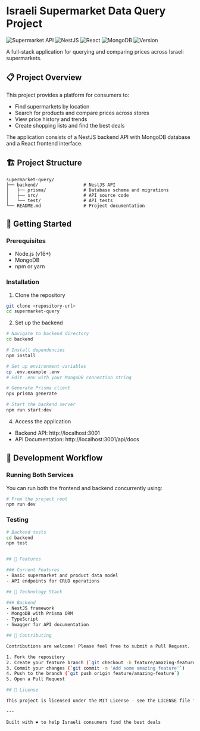 

# Israeli Supermarket Data Query Project

![Supermarket API](https://img.shields.io/badge/API-Supermarket%20Data-blue)
![NestJS](https://img.shields.io/badge/backend-NestJS-red)
![React](https://img.shields.io/badge/frontend-React-61dafb)
![MongoDB](https://img.shields.io/badge/database-MongoDB-green)
![Version](https://img.shields.io/badge/version-0.1.0-orange)

A full-stack application for querying and comparing prices across Israeli supermarkets.

## 📋 Project Overview

This project provides a platform for consumers to:
- Find supermarkets by location
- Search for products and compare prices across stores
- View price history and trends
- Create shopping lists and find the best deals

The application consists of a NestJS backend API with MongoDB database and a React frontend interface.

## 🏗️ Project Structure

```
supermarket-query/
├── backend/                 # NestJS API
│   ├── prisma/              # Database schema and migrations
│   ├── src/                 # API source code
│   └── test/                # API tests
└── README.md                # Project documentation
```

## 🚀 Getting Started

### Prerequisites

- Node.js (v16+)
- MongoDB
- npm or yarn

### Installation

1. Clone the repository
```bash
git clone <repository-url>
cd supermarket-query
```

2. Set up the backend
```bash
# Navigate to backend directory
cd backend

# Install dependencies
npm install

# Set up environment variables
cp .env.example .env
# Edit .env with your MongoDB connection string

# Generate Prisma client
npx prisma generate

# Start the backend server
npm run start:dev
```
4. Access the application
- Backend API: http://localhost:3001
- API Documentation: http://localhost:3001/api/docs

## 🔄 Development Workflow

### Running Both Services

You can run both the frontend and backend concurrently using:

```bash
# From the project root
npm run dev
```

### Testing

```bash
# Backend tests
cd backend
npm test


## 📱 Features

### Current Features
- Basic supermarket and product data model
- API endpoints for CRUD operations

## 🧪 Technology Stack

### Backend
- NestJS framework
- MongoDB with Prisma ORM
- TypeScript
- Swagger for API documentation

## 🤝 Contributing

Contributions are welcome! Please feel free to submit a Pull Request.

1. Fork the repository
2. Create your feature branch (`git checkout -b feature/amazing-feature`)
3. Commit your changes (`git commit -m 'Add some amazing feature'`)
4. Push to the branch (`git push origin feature/amazing-feature`)
5. Open a Pull Request

## 📄 License

This project is licensed under the MIT License - see the LICENSE file for details.

---

Built with ❤️ to help Israeli consumers find the best deals
